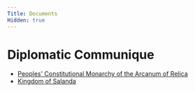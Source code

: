 ```yaml
---
Title: Documents
Hidden: true
---
```


# Diplomatic Communique

- [Peoples' Constitutional Monarchy of the Arcanum of Relica](/assets/diplomacy/arcanum-of-relica.pdf)
- [Kingdom of Salanda](/assets/diplomacy/kingdom-of-salanda.pdf)
